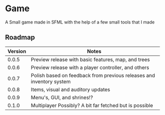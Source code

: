 # Game
A Small game made in SFML with the help of a few small tools that I made


## Roadmap

| Version | Notes                                                                    |
| ---     | ---                                                                      |
|  0.0.5   | Preview release with basic features, map, and trees                    |
|  0.0.6  | Preview release with a player controller, and others                  |
|  0.0.7  | Polish based on feedback from previous releases and inventory system  |
|  0.0.8  | Items, visual and auditory updates                                    |
|  0.0.9  | Menu's, GUI, and shrines!?                                              |
|  0.1.0  | Multiplayer Possibly? A bit far fetched but is possible               |

